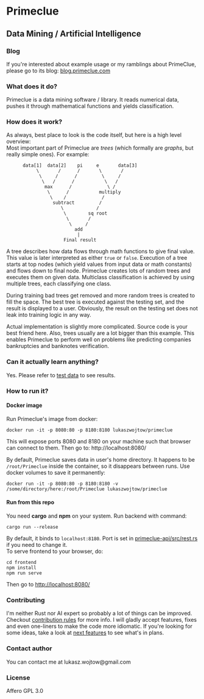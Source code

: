 <h1>Primeclue</h1>
<h2>Data Mining / Artificial Intelligence</h2>

<h3>Blog</h3>
If you're interested about example usage or my ramblings about PrimeClue, please go
to its blog: <a href="https://blog.primeclue.com">blog.primeclue.com</a>
<h3>What does it do?</h3>
Primeclue is a data mining software / library. It reads numerical data, pushes it through mathematical functions
and yields classification.

<h3>How does it work?</h3>
As always, best place to look is the code itself, but here is a high level overview:<br>
Most important part of Primeclue are <i>trees</i> (which formally are <i>graphs</i>, but really simple ones). For example:

          data[1]  data[2]    pi     e       data[3]
               \       /      /       \       /
                \     /      /         \     /
                 \   /      /           \   /
                  max      /             \ /
                   \      /           multiply
                    \    /             /
                     subtract         /
                        \            /
                         \        sq root
                          \       /
                           \     /
                             add
                              |
                         Final result
                         
A tree describes how data flows through math functions to give final value. This value is later interpreted as either ```true``` or ```false```.
Execution of a tree starts at top nodes 
(which yield values from input data or math constants) and flows down to final node.
Primeclue creates lots of random trees and executes them on given data. 
Multiclass classification is achieved by using multiple trees, each classifying one class.

During training bad trees get removed and more random
trees is created to fill the space.
The best tree is executed against the testing set, and the result is displayed to a user. 
Obviously, the result on the testing set does not leak into training logic in any way. 

Actual implementation is slightly more complicated. Source code is your best friend here. 
Also, trees usually are a lot bigger than this example. This enables Primeclue to perform well on problems like
predicting companies bankruptcies and banknotes verification.

<h3>Can it actually learn anything?</h3>
Yes. Please refer to <a href="test_data/README.md">test data</a> to see results.

<h3>How to run it?</h3>

<h4>Docker image</h4>
Run Primeclue's image from docker:

```shell script
docker run -it -p 8080:80 -p 8180:8180 lukaszwojtow/primeclue
```

This will expose ports 8080 and 8180 on your machine such that browser can connect to them. Then go to:
http://localhost:8080/

By default, Primeclue saves data in user's home directory. It happens to be
`/root/Primeclue` inside the container, so it disappears between runs. Use docker volumes to save it permanently:
```shell script
docker run -it -p 8080:80 -p 8180:8180 -v /some/directory/here:/root/Primeclue lukaszwojtow/primeclue
```

 
<h4>Run from this repo</h4>
You need <b>cargo</b> and <b>npm</b> on your system. 
Run backend with command:

```shell script
cargo run --release
```

By default, it binds to `localhost:8180`. Port is set in <a href="backend/primeclue-api/src/rest.rs">primeclue-api/src/rest.rs</a> if you need to change it.<br>
To serve frontend to your browser, do:

```shell script
cd frontend
npm install
npm run serve
```
Then go to [http://localhost:8080/](http://localhost:8080/)


<h3>Contributing</h3>
I'm neither Rust nor AI expert so probably a lot of things can be improved. 
Checkout <a href="CONTRIBUTING.md">contribution rules</a> for more info.
I will gladly accept features, fixes and even one-liners to make the code more idiomatic. If you're looking for some ideas, take a look at
<a href="NEXT_FEATURES.md">next features</a> to see what's in plans.

<h3>Contact author</h3>
You can contact me at lukasz.wojtow@gmail.com
<h3>License</h3>
Affero GPL 3.0
